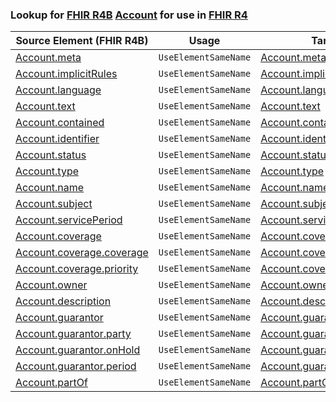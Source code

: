 ### Lookup for [FHIR R4B](https://hl7.org/fhir/R4B/) [Account](https://hl7.org/fhir/R4B/Account.html) for use in [FHIR R4](https://hl7.org/fhir/R4/)

| Source Element (FHIR R4B) | Usage | Target |
| -------------- | ----- | ------ |
| [Account.meta](https://hl7.org/fhir/R4B/Account.html#resource) | `UseElementSameName` | [Account.meta](https://hl7.org/fhir/R4/Account.html#resource) |
| [Account.implicitRules](https://hl7.org/fhir/R4B/Account.html#resource) | `UseElementSameName` | [Account.implicitRules](https://hl7.org/fhir/R4/Account.html#resource) |
| [Account.language](https://hl7.org/fhir/R4B/Account.html#resource) | `UseElementSameName` | [Account.language](https://hl7.org/fhir/R4/Account.html#resource) |
| [Account.text](https://hl7.org/fhir/R4B/Account.html#resource) | `UseElementSameName` | [Account.text](https://hl7.org/fhir/R4/Account.html#resource) |
| [Account.contained](https://hl7.org/fhir/R4B/Account.html#resource) | `UseElementSameName` | [Account.contained](https://hl7.org/fhir/R4/Account.html#resource) |
| [Account.identifier](https://hl7.org/fhir/R4B/Account.html#resource) | `UseElementSameName` | [Account.identifier](https://hl7.org/fhir/R4/Account.html#resource) |
| [Account.status](https://hl7.org/fhir/R4B/Account.html#resource) | `UseElementSameName` | [Account.status](https://hl7.org/fhir/R4/Account.html#resource) |
| [Account.type](https://hl7.org/fhir/R4B/Account.html#resource) | `UseElementSameName` | [Account.type](https://hl7.org/fhir/R4/Account.html#resource) |
| [Account.name](https://hl7.org/fhir/R4B/Account.html#resource) | `UseElementSameName` | [Account.name](https://hl7.org/fhir/R4/Account.html#resource) |
| [Account.subject](https://hl7.org/fhir/R4B/Account.html#resource) | `UseElementSameName` | [Account.subject](https://hl7.org/fhir/R4/Account.html#resource) |
| [Account.servicePeriod](https://hl7.org/fhir/R4B/Account.html#resource) | `UseElementSameName` | [Account.servicePeriod](https://hl7.org/fhir/R4/Account.html#resource) |
| [Account.coverage](https://hl7.org/fhir/R4B/Account.html#resource) | `UseElementSameName` | [Account.coverage](https://hl7.org/fhir/R4/Account.html#resource) |
| [Account.coverage.coverage](https://hl7.org/fhir/R4B/Account.html#resource) | `UseElementSameName` | [Account.coverage.coverage](https://hl7.org/fhir/R4/Account.html#resource) |
| [Account.coverage.priority](https://hl7.org/fhir/R4B/Account.html#resource) | `UseElementSameName` | [Account.coverage.priority](https://hl7.org/fhir/R4/Account.html#resource) |
| [Account.owner](https://hl7.org/fhir/R4B/Account.html#resource) | `UseElementSameName` | [Account.owner](https://hl7.org/fhir/R4/Account.html#resource) |
| [Account.description](https://hl7.org/fhir/R4B/Account.html#resource) | `UseElementSameName` | [Account.description](https://hl7.org/fhir/R4/Account.html#resource) |
| [Account.guarantor](https://hl7.org/fhir/R4B/Account.html#resource) | `UseElementSameName` | [Account.guarantor](https://hl7.org/fhir/R4/Account.html#resource) |
| [Account.guarantor.party](https://hl7.org/fhir/R4B/Account.html#resource) | `UseElementSameName` | [Account.guarantor.party](https://hl7.org/fhir/R4/Account.html#resource) |
| [Account.guarantor.onHold](https://hl7.org/fhir/R4B/Account.html#resource) | `UseElementSameName` | [Account.guarantor.onHold](https://hl7.org/fhir/R4/Account.html#resource) |
| [Account.guarantor.period](https://hl7.org/fhir/R4B/Account.html#resource) | `UseElementSameName` | [Account.guarantor.period](https://hl7.org/fhir/R4/Account.html#resource) |
| [Account.partOf](https://hl7.org/fhir/R4B/Account.html#resource) | `UseElementSameName` | [Account.partOf](https://hl7.org/fhir/R4/Account.html#resource) |

